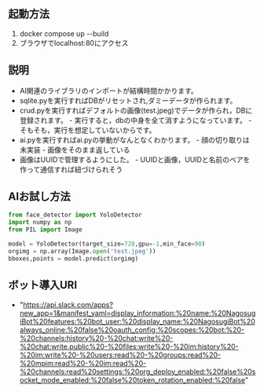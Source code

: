 ## 起動方法
1. docker compose up --build
1. ブラウザでlocalhost:80にアクセス

## 説明
- AI関連のライブラリのインポートが結構時間かかります。
- sqlite.pyを実行すればDBがリセットされ,ダミーデータが作られます。
- crud.pyを実行すればデフォルトの画像(test.jpeg)でデータが作られ，DBに登録されます。
        - 実行すると，dbの中身を全て消すようになっています。
        - そもそも，実行を想定していないからです。
- ai.pyを実行すればai.pyの挙動がなんとなくわかります。
        - 顔の切り取りは未実装
        - 画像をそのまま返している
- 画像はUUIDで管理するようにした。
        - UUIDと画像，UUIDと名前のペアを作って通信すれば紐づけられそう

## AIお試し方法
```python
from face_detector import YoloDetector
import numpy as np
from PIL import Image

model = YoloDetector(target_size=720,gpu=-1,min_face=90)
orgimg = np.array(Image.open('test.jpeg'))
bboxes,points = model.predict(orgimg)
```

## ボット導入URl
- "https://api.slack.com/apps?new_app=1&manifest_yaml=display_information:%20name:%20NagosugiBot%20features:%20bot_user:%20display_name:%20NagosugiBot%20always_online:%20false%20oauth_config:%20scopes:%20bot:%20-%20channels:history%20-%20chat:write%20-%20chat:write.public%20-%20files:write%20-%20im:history%20-%20im:write%20-%20users:read%20-%20groups:read%20-%20mpim:read%20-%20im:read%20-%20channels:read%20settings:%20org_deploy_enabled:%20false%20socket_mode_enabled:%20false%20token_rotation_enabled:%20false" 
